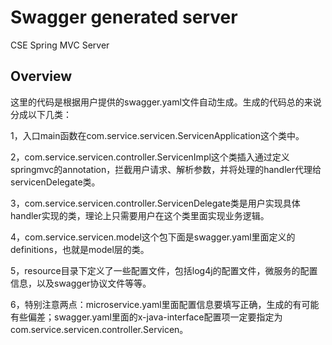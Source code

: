 # Swagger generated server

CSE Spring MVC Server


## Overview
这里的代码是根据用户提供的swagger.yaml文件自动生成。生成的代码总的来说分成以下几类：

1，入口main函数在com.service.servicen.ServicenApplication这个类中。

2，com.service.servicen.controller.ServicenImpl这个类插入通过定义springmvc的annotation，拦截用户请求、解析参数，并将处理的handler代理给servicenDelegate类。

3，com.service.servicen.controller.ServicenDelegate类是用户实现具体handler实现的类，理论上只需要用户在这个类里面实现业务逻辑。

4，com.service.servicen.model这个包下面是swagger.yaml里面定义的definitions，也就是model层的类。

5，resource目录下定义了一些配置文件，包括log4j的配置文件，微服务的配置信息，以及swagger协议文件等等。

6，特别注意两点：microservice.yaml里面配置信息要填写正确，生成的有可能有些偏差；swagger.yaml里面的x-java-interface配置项一定要指定为com.service.servicen.controller.Servicen。
